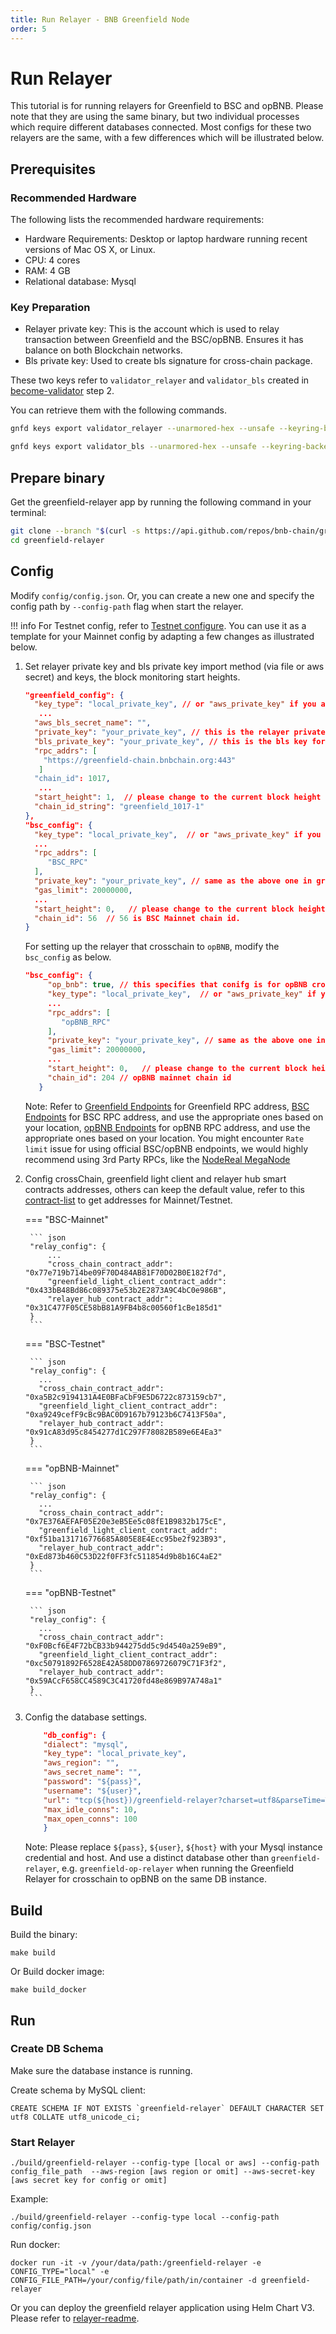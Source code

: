```yaml
---
title: Run Relayer - BNB Greenfield Node
order: 5
---
```


# Run Relayer

This tutorial is for running relayers for Greenfield to BSC and opBNB. Please note that they are using the same binary,
but two individual processes which require different databases connected. Most configs for these two relayers are
the same, with a few differences which will be illustrated below.

## Prerequisites

### Recommended Hardware

The following lists the recommended hardware requirements:
- Hardware Requirements: Desktop or laptop hardware running recent versions of Mac OS X, or Linux.
- CPU: 4 cores
- RAM: 4 GB
- Relational database: Mysql

### Key Preparation
- Relayer private key: This is the account which is used to relay transaction between Greenfield and the BSC/opBNB. Ensures it has balance on both Blockchain networks.
- Bls private key: Used to create bls signature for cross-chain package.

These two keys refer to `validator_relayer` and `validator_bls` created in [become-validator](become-validator.md) step 2.

You can retrieve them with the following commands.
```bash
gnfd keys export validator_relayer --unarmored-hex --unsafe --keyring-backend test

gnfd keys export validator_bls --unarmored-hex --unsafe --keyring-backend test
```

## Prepare binary

Get the greenfield-relayer app by running the following command in your terminal:

```bash
git clone --branch "$(curl -s https://api.github.com/repos/bnb-chain/greenfield-relayer/releases/latest  | jq -r '.tag_name')" https://github.com/bnb-chain/greenfield-relayer.git
cd greenfield-relayer
```

## Config

Modify `config/config.json`. Or, you can create a new one and specify the config path by `--config-path` flag when start the relayer.

!!! info
    For Testnet config, refer to [Testnet configure](https://github.com/bnb-chain/bnb-chain-charts/blob/master/gnfd-relayer-testnet-values/values.yaml#L4). You can use it as a template for your Mainnet config by adapting a few changes as illustrated below.


1. Set relayer private key and bls private key import method (via file or aws secret) and keys, the block monitoring start heights.
   ```json
   "greenfield_config": {
     "key_type": "local_private_key", // or "aws_private_key" if you are using aws secret manager.
      ...
     "aws_bls_secret_name": "",
     "private_key": "your_private_key", // this is the relayer private key for relaying transaction.
     "bls_private_key": "your_private_key", // this is the bls key for signing crosschain package.
     "rpc_addrs": [
       "https://greenfield-chain.bnbchain.org:443"
      ]
     "chain_id": 1017,
      ...
     "start_height": 1,  // please change to the current block height of Greenfield network.
     "chain_id_string": "greenfield_1017-1"
   }, 
   "bsc_config": {
     "key_type": "local_private_key",  // or "aws_private_key" if you are using aws secret manager.
     ...
     "rpc_addrs": [
        "BSC_RPC"
     ],
     "private_key": "your_private_key", // same as the above one in greenfield_congfig.
     "gas_limit": 20000000,
     ...
     "start_height": 0,   // please change to the current block height of BSC network.
     "chain_id": 56  // 56 is BSC Mainnet chain id.
   }
   ```
   For setting up the relayer that crosschain to `opBNB`, modify the `bsc_config` as below.
   ```json
   "bsc_config": {
        "op_bnb": true, // this specifies that conifg is for opBNB crosschain.
        "key_type": "local_private_key",  // or "aws_private_key" if you are using aws secret manager.
        ...
        "rpc_addrs": [
           "opBNB_RPC"
        ],
        "private_key": "your_private_key", // same as the above one in greenfield_congfig.
        "gas_limit": 20000000,
        ...
        "start_height": 0,   // please change to the current block height of opBNB network.
        "chain_id": 204 // opBNB mainnet chain id
      }
   ```
   Note:
   Refer to [Greenfield Endpoints](../../for-developers/network-endpoint/endpoints.md) for Greenfield RPC address,
   [BSC Endpoints](https://docs.bscscan.com/misc-tools-and-utilities/public-rpc-nodes) for BSC RPC address, and use the appropriate ones based on your location,
   [opBNB Endpoints](../../../bnb-opbnb/get-started/network-info.md) for opBNB RPC address, and use the appropriate ones based on your location.
   You might encounter `Rate limit` issue for using official BSC/opBNB endpoints, we would highly recommend using 3rd Party RPCs, like the [NodeReal MegaNode](https://nodereal.io/meganode)

2. Config crossChain, greenfield light client and relayer hub smart contracts addresses, others can keep the default value, refer to this
   [contract-list](../../for-developers/cross-chain-integration/contract-list.md) to get addresses for Mainnet/Testnet.

    === "BSC-Mainnet"
    
        ``` json
        "relay_config": {
            ... 
            "cross_chain_contract_addr": "0x77e719b714be09F70D484AB81F70D02B0E182f7d",
            "greenfield_light_client_contract_addr": "0x433bB48Bd86c089375e53b2E2873A9C4bC0e986B",
            "relayer_hub_contract_addr": "0x31C477F05CE58bB81A9FB4b8c00560f1cBe185d1"
        }
        ```
    
    === "BSC-Testnet"
    
        ``` json
        "relay_config": {
          ... 
          "cross_chain_contract_addr": "0xa5B2c9194131A4E0BFaCbF9E5D6722c873159cb7",
          "greenfield_light_client_contract_addr": "0xa9249cefF9cBc9BAC0D9167b79123b6C7413F50a",
          "relayer_hub_contract_addr": "0x91cA83d95c8454277d1C297F78082B589e6E4Ea3"
        }
        ```
    
    === "opBNB-Mainnet"
    
        ``` json
        "relay_config": {
          ... 
          "cross_chain_contract_addr": "0x7E376AEFAF05E20e3eB5Ee5c08fE1B9832b175cE",
          "greenfield_light_client_contract_addr": "0xf51ba131716776685A805E8E4Ecc95be2f923B93",
          "relayer_hub_contract_addr": "0xEd873b460C53D22f0FF3fc511854d9b8b16C4aE2"
        }
        ```
    
    === "opBNB-Testnet"
    
        ``` json
        "relay_config": {
          ... 
          "cross_chain_contract_addr": "0xF0Bcf6E4F72bCB33b944275dd5c9d4540a259eB9",
          "greenfield_light_client_contract_addr": "0xc50791892F6528E42A58DD07869726079C71F3f2",
          "relayer_hub_contract_addr": "0x59ACcF658CC4589C3C41720fd48e869B97A748a1"
        }
        ```

3. Config the database settings.
    
    ```json
        "db_config": {
        "dialect": "mysql",
        "key_type": "local_private_key",
        "aws_region": "",
        "aws_secret_name": "",
        "password": "${pass}",
        "username": "${user}",
        "url": "tcp(${host})/greenfield-relayer?charset=utf8&parseTime=True&loc=Local",
        "max_idle_conns": 10,
        "max_open_conns": 100
        }
    ```
    Note: Please  replace `${pass}`, `${user}`, `${host}` with your Mysql instance credential and host. And use a distinct database other than `greenfield-relayer`, e.g. `greenfield-op-relayer` when running the
    Greenfield Relayer for crosschain to opBNB on the same DB instance.

## Build

Build the binary:


```shell
make build
```

Or Build docker image:

```shell
make build_docker
```

## Run

### Create DB Schema
Make sure the database instance is running.

Create schema by MySQL client:

```shell
CREATE SCHEMA IF NOT EXISTS `greenfield-relayer` DEFAULT CHARACTER SET utf8 COLLATE utf8_unicode_ci;
```

### Start Relayer

```shell
./build/greenfield-relayer --config-type [local or aws] --config-path config_file_path  --aws-region [aws region or omit] --aws-secret-key [aws secret key for config or omit]
```

Example:
```shell
./build/greenfield-relayer --config-type local --config-path config/config.json
```

Run docker:
```shell
docker run -it -v /your/data/path:/greenfield-relayer -e CONFIG_TYPE="local" -e CONFIG_FILE_PATH=/your/config/file/path/in/container -d greenfield-relayer
```

Or you can deploy the greenfield relayer application using Helm Chart V3. Please refer to [relayer-readme](https://github.com/bnb-chain/greenfield/blob/master/deployment/helm/relayer-readme.md).
